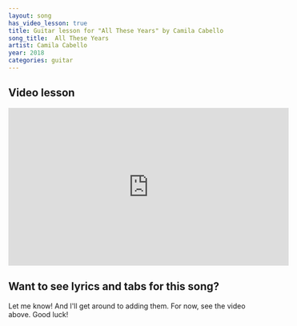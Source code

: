 ```yaml
---
layout: song
has_video_lesson: true
title: Guitar lesson for "All These Years" by Camila Cabello
song_title:  All These Years
artist: Camila Cabello
year: 2018
categories: guitar
---
```


## Video lesson

<iframe width="560" height="315" src="https://www.youtube.com/embed/scbLcaopAPk?showinfo=0" frameborder="0" allowfullscreen></iframe><br />

## Want to see lyrics and tabs for this song?

Let me know! And I'll get around to adding them. For now, see the video above. Good luck!
